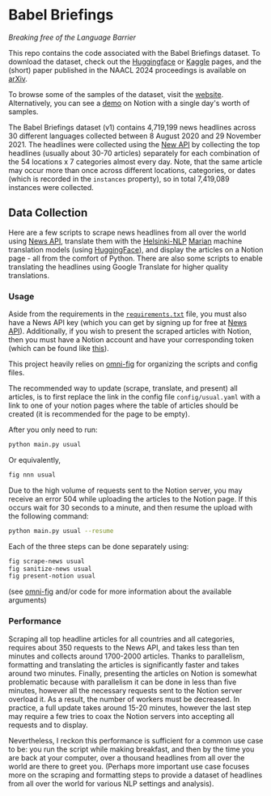 
# Babel Briefings

*Breaking free of the Language Barrier*

This repo contains the code associated with the Babel Briefings dataset. To download the dataset, check out the [Huggingface](https://huggingface.co/datasets/felixludos/babel-briefings) or [Kaggle](https://www.kaggle.com/datasets/felixludos/babel-briefings) pages, and the (short) paper published in the NAACL 2024 proceedings is available on [arXiv](https://arxiv.org/abs/2403.19352).

To browse some of the samples of the dataset, visit the [website](https://felixludos.github.io/babel-briefings/). Alternatively, you can see a [demo](http://nnn.felixludos.com) on Notion with a single day's worth of samples.

The Babel Briefings dataset (v1) contains 4,719,199 news headlines across 30 different languages collected between 8 August 2020 and 29 November 2021. The headlines were collected using the [New API](https://newsapi.org/) by collecting the top headlines (usually about 30-70 articles) separately for each combination of the 54 locations x 7 categories almost every day. Note, that the same article may occur more than once across different locations, categories, or dates (which is recorded in the `instances` property), so in total 7,419,089 instances were collected.



## Data Collection

Here are a few scripts to scrape news headlines from all over the world using [News API](https://newsapi.org/), translate them with the [Helsinki-NLP](https://blogs.helsinki.fi/language-technology/) [Marian](https://marian-nmt.github.io/) machine translation models (using [HuggingFace](https://huggingface.co/)), and display the articles on a Notion page - all from the comfort of Python. There are also some scripts to enable translating the headlines using Google Translate for higher quality translations.

### Usage

Aside from the requirements in the [`requirements.txt`](https://github.com/felixludos/nnn/blob/master/requirements.txt) file, you must also have a News API key (which you can get by signing up for free at [News API](https://newsapi.org/)). Additionally, if you wish to present the scraped articles with Notion, then you must have a Notion account and have your corresponding token (which can be found like [this](https://www.redgregory.com/notion/2020/6/15/9zuzav95gwzwewdu1dspweqbv481s5)).

This project heavily relies on [omni-fig](https://github.com/felixludos/omni-fig) for organizing the scripts and config files.

The recommended way to update (scrape, translate, and present) all articles, is to first replace the link in the config file `config/usual.yaml` with a link to one of your notion pages where the table of articles should be created (it is recommended for the page to be empty).

After you only need to run:

```bash
python main.py usual
```

Or equivalently,

```bash
fig nnn usual
```

Due to the high volume of requests sent to the Notion server, you may receive an error 504 while uploading the articles to the Notion page. If this occurs wait for 30 seconds to a minute, and then resume the upload with the following command:

```bash
python main.py usual --resume
```

Each of the three steps can be done separately using:

```bash
fig scrape-news usual
fig sanitize-news usual
fig present-notion usual
```

(see [omni-fig](https://github.com/felixludos/omni-fig) and/or code for more information about the available arguments)

### Performance

Scraping all top headline articles for all countries and all categories, requires about 350 requests to the News API, and takes less than ten minutes and collects around 1700-2000 articles. Thanks to parallelism, formatting and translating the articles is significantly faster and takes around two minutes. Finally, presenting the articles on Notion is somewhat problematic because with parallelism it can be done in less than five minutes, however all the necessary requests sent to the Notion server overload it. As a result, the number of workers must be decreased. In practice, a full update takes around 15-20 minutes, however the last step may require a few tries to coax the Notion servers into accepting all requests and to display.

Nevertheless, I reckon this performance is sufficient for a common use case to be: you run the script while making breakfast, and then by the time you are back at your computer, over a thousand headlines from all over the world are there to greet you. (Perhaps more important use case focuses more on the scraping and formatting steps to provide a dataset of headlines from all over the world for various NLP settings and analysis).

